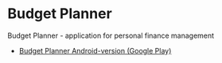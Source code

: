 # Budget Planner

<p>Budget Planner - application for personal finance management</p>

<ul>
  <li>
    <a 
      href="https://play.google.com/store/apps/details?id=pro.gangal.budget.planner" 
      alt="Budget Planner Android-version (Google Play)" 
      title="Budget Planner Android-version (Google Play)" 
      target="_blank">
      Budget Planner Android-version (Google Play)
    </a>
  </li>
</ul>

